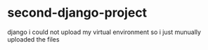 # second-django-project
django
i could not upload my virtual environment so i just munually uploaded the files
